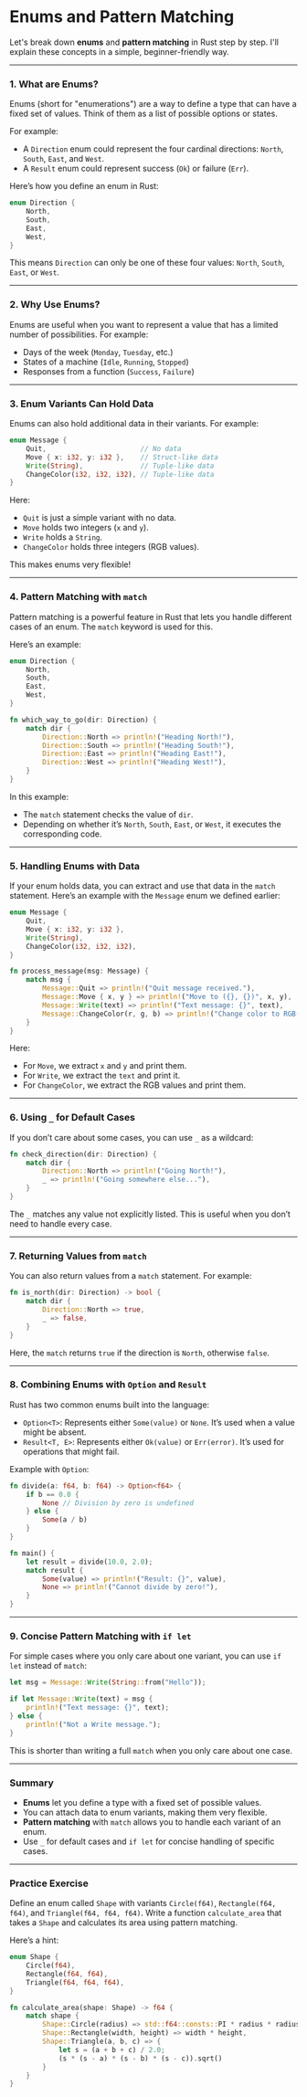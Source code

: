 # Enums and Pattern Matching
Let's break down **enums** and **pattern matching** in Rust step by step. I'll explain these concepts in a simple, beginner-friendly way.

---

### **1. What are Enums?**

Enums (short for "enumerations") are a way to define a type that can have a fixed set of values. Think of them as a list of possible options or states.

For example:
- A `Direction` enum could represent the four cardinal directions: `North`, `South`, `East`, and `West`.
- A `Result` enum could represent success (`Ok`) or failure (`Err`).

Here’s how you define an enum in Rust:

```rust
enum Direction {
    North,
    South,
    East,
    West,
}
```

This means `Direction` can only be one of these four values: `North`, `South`, `East`, or `West`.

---

### **2. Why Use Enums?**

Enums are useful when you want to represent a value that has a limited number of possibilities. For example:
- Days of the week (`Monday`, `Tuesday`, etc.)
- States of a machine (`Idle`, `Running`, `Stopped`)
- Responses from a function (`Success`, `Failure`)

---

### **3. Enum Variants Can Hold Data**

Enums can also hold additional data in their variants. For example:

```rust
enum Message {
    Quit,                       // No data
    Move { x: i32, y: i32 },    // Struct-like data
    Write(String),              // Tuple-like data
    ChangeColor(i32, i32, i32), // Tuple-like data
}
```

Here:
- `Quit` is just a simple variant with no data.
- `Move` holds two integers (`x` and `y`).
- `Write` holds a `String`.
- `ChangeColor` holds three integers (RGB values).

This makes enums very flexible!

---

### **4. Pattern Matching with `match`**

Pattern matching is a powerful feature in Rust that lets you handle different cases of an enum. The `match` keyword is used for this.

Here’s an example:

```rust
enum Direction {
    North,
    South,
    East,
    West,
}

fn which_way_to_go(dir: Direction) {
    match dir {
        Direction::North => println!("Heading North!"),
        Direction::South => println!("Heading South!"),
        Direction::East => println!("Heading East!"),
        Direction::West => println!("Heading West!"),
    }
}
```

In this example:
- The `match` statement checks the value of `dir`.
- Depending on whether it’s `North`, `South`, `East`, or `West`, it executes the corresponding code.

---

### **5. Handling Enums with Data**

If your enum holds data, you can extract and use that data in the `match` statement. Here’s an example with the `Message` enum we defined earlier:

```rust
enum Message {
    Quit,
    Move { x: i32, y: i32 },
    Write(String),
    ChangeColor(i32, i32, i32),
}

fn process_message(msg: Message) {
    match msg {
        Message::Quit => println!("Quit message received."),
        Message::Move { x, y } => println!("Move to ({}, {})", x, y),
        Message::Write(text) => println!("Text message: {}", text),
        Message::ChangeColor(r, g, b) => println!("Change color to RGB({}, {}, {})", r, g, b),
    }
}
```

Here:
- For `Move`, we extract `x` and `y` and print them.
- For `Write`, we extract the `text` and print it.
- For `ChangeColor`, we extract the RGB values and print them.

---

### **6. Using `_` for Default Cases**

If you don’t care about some cases, you can use `_` as a wildcard:

```rust
fn check_direction(dir: Direction) {
    match dir {
        Direction::North => println!("Going North!"),
        _ => println!("Going somewhere else..."),
    }
}
```

The `_` matches any value not explicitly listed. This is useful when you don’t need to handle every case.

---

### **7. Returning Values from `match`**

You can also return values from a `match` statement. For example:

```rust
fn is_north(dir: Direction) -> bool {
    match dir {
        Direction::North => true,
        _ => false,
    }
}
```

Here, the `match` returns `true` if the direction is `North`, otherwise `false`.

---

### **8. Combining Enums with `Option` and `Result`**

Rust has two common enums built into the language:
- `Option<T>`: Represents either `Some(value)` or `None`. It’s used when a value might be absent.
- `Result<T, E>`: Represents either `Ok(value)` or `Err(error)`. It’s used for operations that might fail.

Example with `Option`:

```rust
fn divide(a: f64, b: f64) -> Option<f64> {
    if b == 0.0 {
        None // Division by zero is undefined
    } else {
        Some(a / b)
    }
}

fn main() {
    let result = divide(10.0, 2.0);
    match result {
        Some(value) => println!("Result: {}", value),
        None => println!("Cannot divide by zero!"),
    }
}
```

---

### **9. Concise Pattern Matching with `if let`**

For simple cases where you only care about one variant, you can use `if let` instead of `match`:

```rust
let msg = Message::Write(String::from("Hello"));

if let Message::Write(text) = msg {
    println!("Text message: {}", text);
} else {
    println!("Not a Write message.");
}
```

This is shorter than writing a full `match` when you only care about one case.

---

### **Summary**

- **Enums** let you define a type with a fixed set of possible values.
- You can attach data to enum variants, making them very flexible.
- **Pattern matching** with `match` allows you to handle each variant of an enum.
- Use `_` for default cases and `if let` for concise handling of specific cases.

---

### **Practice Exercise**

Define an enum called `Shape` with variants `Circle(f64)`, `Rectangle(f64, f64)`, and `Triangle(f64, f64, f64)`. Write a function `calculate_area` that takes a `Shape` and calculates its area using pattern matching.

Here’s a hint:

```rust
enum Shape {
    Circle(f64),
    Rectangle(f64, f64),
    Triangle(f64, f64, f64),
}

fn calculate_area(shape: Shape) -> f64 {
    match shape {
        Shape::Circle(radius) => std::f64::consts::PI * radius * radius,
        Shape::Rectangle(width, height) => width * height,
        Shape::Triangle(a, b, c) => {
            let s = (a + b + c) / 2.0;
            (s * (s - a) * (s - b) * (s - c)).sqrt()
        }
    }
}
